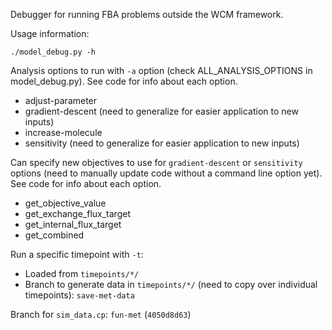Debugger for running FBA problems outside the WCM framework.

Usage information:
```
./model_debug.py -h
```

Analysis options to run with `-a` option (check ALL_ANALYSIS_OPTIONS in model_debug.py).  See code for info about each option.
- adjust-parameter
- gradient-descent (need to generalize for easier application to new inputs)
- increase-molecule
- sensitivity (need to generalize for easier application to new inputs)

Can specify new objectives to use for `gradient-descent` or `sensitivity` options (need to manually update code without a command line option yet). See code for info about each option.
- get_objective_value
- get_exchange_flux_target
- get_internal_flux_target
- get_combined

Run a specific timepoint with `-t`:
- Loaded from `timepoints/*/`
- Branch to generate data in `timepoints/*/` (need to copy over individual timepoints): `save-met-data`

Branch for `sim_data.cp`: `fun-met` (`4050d8d63`)